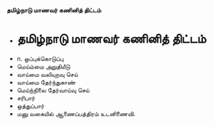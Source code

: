 **தமிழ்நாடு மாணவர் கணினித் திட்டம்**
- # தமிழ்நாடு மாணவர் கணினித் திட்டம்
- n. ஒப்புக்கொடுப்பு
- மெய்ம்மை அறுதியீடு
- வாய்மை வலியுறவு செய்
- வாய்மை தேர்ந்துகாண்
- மெய்ந்நிலை தேர்வாய்வு செய்
- சரிபார்
- ஒத்துப்பார்
- மனு வகையில் ஆணைப்பத்திரம் உடனிணைவி.

